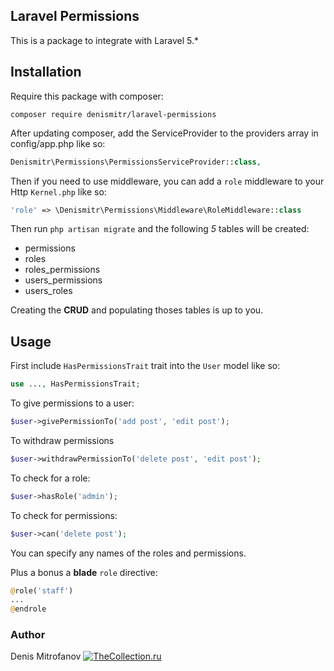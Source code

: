 ## Laravel Permissions

This is a package to integrate with Laravel 5.*

## Installation

Require this package with composer:

```shell
composer require denismitr/laravel-permissions
```

After updating composer, add the ServiceProvider to the providers array in config/app.php like so:

```php
Denismitr\Permissions\PermissionsServiceProvider::class,
```

Then if you need to use middleware, you can add a `role` middleware to your Http `Kernel.php` like so:

```php
'role' => \Denismitr\Permissions\Middleware\RoleMiddleware::class
```

Then run `php artisan migrate` and the following _5_ tables will be created:

* permissions
* roles
* roles_permissions
* users_permissions
* users_roles

Creating the __CRUD__ and populating thoses tables is up to you.

## Usage

First include `HasPermissionsTrait` trait into the `User` model like so:

```php
use ..., HasPermissionsTrait;
```

To give permissions to a user:

```php
$user->givePermissionTo('add post', 'edit post');
```

To withdraw permissions
```php
$user->withdrawPermissionTo('delete post', 'edit post');
```

To check for a role:
```php
$user->hasRole('admin');
```

To check for permissions:
```php
$user->can('delete post');
```

You can specify any names of the roles and permissions.

Plus a bonus a __blade__ `role` directive:

```php
@role('staff')
...
@endrole
```

### Author

Denis Mitrofanov
[![TheCollection.ru](https://thecollection.ru)](https://thecollection.ru)
